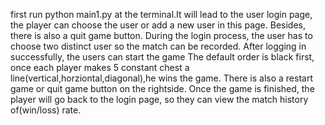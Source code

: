 first run python main1.py at the terminal.It will lead to the user login page, the player can choose the user or add a new user in this page. Besides, there is also a quit game button.
During the login process, the user has to choose two distinct user so the match can be recorded.
After logging in successfully, the users can start the game
The default order is black first, once each player makes 5 constant chest a line(vertical,horziontal,diagonal),he wins the game.
There is also a restart game or quit game button on the rightside.
Once the game is finished, the player will go back to the login page, so they can view the match history of(win/loss) rate.
